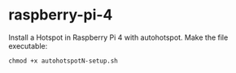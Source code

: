 # raspberry-pi-4 #

Install a Hotspot in Raspberry Pi 4 with autohotspot.
Make the file executable:
```
chmod +x autohotspotN-setup.sh
```

